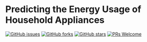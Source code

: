 # Predicting the Energy Usage of Household Appliances
[![GitHub issues](https://img.shields.io/github/issues/Develop-Packt/Predicting-the-Energy-Usage-of-Household-Appliances.svg)](https://github.com/Develop-Packt/Predicting-the-Energy-Usage-of-Household-Appliances/issues)
[![GitHub forks](https://img.shields.io/github/forks/Develop-Packt/Predicting-the-Energy-Usage-of-Household-Appliances.svg)](https://github.com/Develop-Packt/Predicting-the-Energy-Usage-of-Household-Appliances/network)
[![GitHub stars](https://img.shields.io/github/stars/Develop-Packt/Predicting-the-Energy-Usage-of-Household-Appliances.svg)](https://github.com/Develop-Packt/Predicting-the-Energy-Usage-of-Household-Appliances/stargazers)
[![PRs Welcome](https://img.shields.io/badge/PRs-welcome-brightgreen.svg)](https://github.com/Develop-Packt/Predicting-the-Energy-Usage-of-Household-Appliances/pulls)
